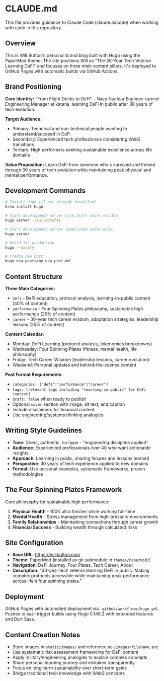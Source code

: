 # CLAUDE.md

This file provides guidance to Claude Code (claude.ai/code) when working with code in this repository.

## Overview

This is Will Button's personal brand blog built with Hugo using the PaperMod theme. The site positions Will as "The 30-Year Tech Veteran Learning DeFi" and focuses on three main content pillars. It's deployed to GitHub Pages with automatic builds via GitHub Actions.

## Brand Positioning

**Core Identity:** "From Flight Decks to DeFi" - Navy Nuclear Engineer turned Engineering Manager at katana, learning DeFi in public after 30 years of tech evolution.

**Target Audience:** 
- Primary: Technical and non-technical people wanting to understand/succeed in DeFi
- Secondary: Experienced tech professionals considering Web3 transitions  
- Tertiary: High performers seeking sustainable excellence across life domains

**Value Proposition:** Learn DeFi from someone who's survived and thrived through 30 years of tech evolution while maintaining peak physical and mental performance.

## Development Commands

```bash
# Install Hugo (if not already installed)
brew install hugo

# Start development server with draft posts visible
hugo server --buildDrafts

# Start development server (published posts only)
hugo server

# Build for production
hugo --minify

# Create new post
hugo new posts/my-new-post.md
```

## Content Structure

**Three Main Categories:**
- `defi` - DeFi education, protocol analysis, learning-in-public content (40% of content)
- `performance` - Four Spinning Plates philosophy, sustainable high performance (25% of content)  
- `career` - 30-year tech career wisdom, adaptation strategies, leadership lessons (25% of content)

**Content Calendar:**
- Monday: DeFi Learning (protocol analysis, tokenomics breakdowns)
- Wednesday: Four Spinning Plates (fitness, mental health, life philosophy)
- Friday: Tech Career Wisdom (leadership lessons, career evolution)
- Weekend: Personal updates and behind-the-scenes content

**Post Format Requirements:**
- `categories: ["defi"|"performance"|"career"]`
- `tags: [relevant tags including "learning-in-public" for DeFi content]`
- `draft: false` when ready to publish
- Optional `cover` section with image, alt text, and caption
- Include disclaimers for financial content
- Use engineering/systems thinking analogies

## Writing Style Guidelines

- **Tone**: Direct, authentic, no hype - "engineering discipline applied"
- **Audience**: Experienced professionals over 40 who want actionable insights
- **Approach**: Learning in public, sharing failures and lessons learned
- **Perspective**: 30 years of tech experience applied to new domains
- **Format**: Use personal examples, systematic frameworks, proven methodologies

## The Four Spinning Plates Framework

Core philosophy for sustainable high performance:
1. **Physical Health** - 100K ultra finisher while working full-time
2. **Mental Health** - Stress management from high-pressure environments
3. **Family Relationships** - Maintaining connections through career growth
4. **Financial Success** - Building wealth through calculated risks

## Site Configuration

- **Base URL**: https://willbutton.com
- **Theme**: PaperMod (installed as git submodule in `themes/PaperMod/`)
- **Navigation**: DeFi Journey, Four Plates, Tech Career, About
- **Description**: "30-year tech veteran learning DeFi in public. Making complex protocols accessible while maintaining peak performance across life's four spinning plates."

## Deployment

GitHub Pages with automated deployment via `.github/workflows/hugo.yml`. Pushes to `main` trigger builds using Hugo 0.148.2 with extended features and Dart Sass.

## Content Creation Notes

- Store images in `static/images/` and reference as `/images/filename.ext`
- Use systematic risk assessment frameworks for DeFi content
- Apply military/engineering analogies to explain complex concepts
- Share personal learning journey and mistakes transparently
- Focus on long-term sustainability over short-term gains
- Bridge traditional tech knowledge with Web3 concepts